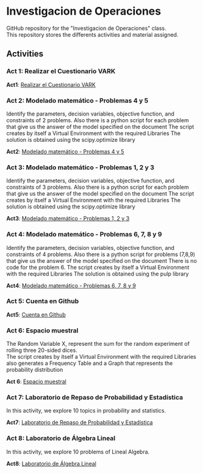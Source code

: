 # Investigacion de Operaciones
GitHub repository for the "Investigacion de Operaciones" class.  
This repository stores the differents activities and material assigned.   
## Activities
### Act 1: Realizar el Cuestionario VARK
**Act1**: [Realizar el Cuestionario VARK](https://github.com/Carlos56g/IO_Jan-June/blob/main/Act/1-Realizar%20el%20Cuestionario%20VARK/Realizar%20el%20Cuestionario%20VARK.pdf)

### Act 2: Modelado matemático - Problemas 4 y 5
Identify the parameters, decision variables, objective function, and constraints of 2 problems.
Also there is a python script for each problem that give us the answer of the model specified on the document
The script creates by itself a Virtual Environment with the required Libraries
The solution is obtained using the scipy.optimize library  

**Act2**: [Modelado matemático - Problemas 4 y 5](https://github.com/Carlos56g/IO_Jan-June/tree/main/Act/2-Modelado%20Matematico%204%2C5)

### Act 3: Modelado matemático - Problemas 1, 2 y 3
Identify the parameters, decision variables, objective function, and constraints of 3 problems.
Also there is a python script for each problem that give us the answer of the model specified on the document
The script creates by itself a Virtual Environment with the required Libraries
The solution is obtained using the scipy.optimize library  

**Act3**: [Modelado matemático - Problemas 1, 2 y 3](https://github.com/Carlos56g/IO_Jan-June/tree/main/Act/3-Modelado%20Matematico%201%2C2%2C3)

### Act 4: Modelado matemático - Problemas 6, 7, 8 y 9
Identify the parameters, decision variables, objective function, and constraints of 4 problems.
Also there is a python script for problems (7,8,9) that give us the answer of the model specified on the document
There is no code for the problem 6.
The script creates by itself a Virtual Environment with the required Libraries
The solution is obtained using the pulp library  

**Act4**: [Modelado matemático - Problemas 6, 7, 8 y 9](https://github.com/Carlos56g/IO_Jan-June/tree/main/Act/4-Modelado%20Matematico%206%2C7%2C8%2C9)

### Act 5: Cuenta en Github

**Act5**: [Cuenta en Github](https://github.com/Carlos56g/IO_Jan-June/blob/main/Act/5-Cuenta%20en%20Github/Cuenta%20en%20Github.pdf)

### Act 6: Espacio muestral
The Random Variable X, represent the sum for the random experiment of rolling three 20-sided dices.  
The script creates by itself a Virtual Environment with the required Libraries also generates a Frequency Table  and a Graph that represents the probability distribution  

**Act 6**: [Espacio muestral](https://github.com/Carlos56g/IO_Jan-June/tree/main/Act/6-Espacio%20Muestral)


### Act 7: Laboratorio de Repaso de Probabilidad y Estadística
In this activity, we explore 10 topics in probability and statistics.

**Act7**: [Laboratorio de Repaso de Probabilidad y Estadística](https://github.com/Carlos56g/IO_Jan-June/blob/main/Act/7-Laboratorio%20de%20Repaso%20de%20Probabilidad%20y%20Estadistica/Laboratorio%20de%20Repaso%20de%20Probabilidad%20y%20Estadistica.pdf)

### Act 8: Laboratorio de Álgebra Lineal
In this activity, we explore 10 problems of Lineal Algebra.

**Act8**: [Laboratorio de Álgebra Lineal](https://github.com/Carlos56g/IO_Jan-June/blob/main/Act/8-Laboratorio%20de%20Algebra%20Lineal/Laboratorio%20de%20%C3%81lgebra%20Lineal.pdf)
